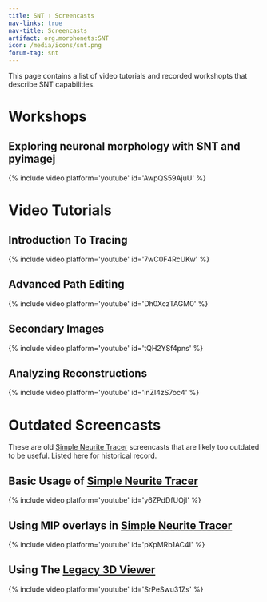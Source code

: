 ```yaml
---
title: SNT › Screencasts
nav-links: true
nav-title: Screencasts
artifact: org.morphonets:SNT
icon: /media/icons/snt.png
forum-tag: snt
---
```


This page contains a list of video tutorials and recorded workshopts that describe SNT capabilities.


# Workshops

## Exploring neuronal morphology with SNT and pyimagej

{% include video platform='youtube' id='AwpQS59AjuU' %}


# Video Tutorials

## Introduction To Tracing

{% include video platform='youtube' id='7wC0F4RcUKw' %}

## Advanced Path Editing

{% include video platform='youtube' id='Dh0XczTAGM0' %}

## Secondary Images

{% include video platform='youtube' id='tQH2YSf4pns' %}

## Analyzing Reconstructions

{% include video platform='youtube' id='inZl4zS7oc4' %}


# Outdated Screencasts

These are old [Simple Neurite Tracer](/plugins/snt/faq#what-is-the-difference-between-snt-and-simple-neurite-tracer) screencasts that are likely too outdated to be useful. Listed here for historical record.

## Basic Usage of [Simple Neurite Tracer](/plugins/snt/faq#what-is-the-difference-between-snt-and-simple-neurite-tracer)

{% include video platform='youtube' id='y6ZPdDfUOjI' %}

## Using MIP overlays in [Simple Neurite Tracer](/plugins/snt/faq#what-is-the-difference-between-snt-and-simple-neurite-tracer)

{% include video platform='youtube' id='pXpMRb1AC4I' %}

## Using The [Legacy 3D Viewer](/plugins/snt/step-by-step-instructions#tracing-in-the-legacy-3d-viewer)

{% include video platform='youtube' id='SrPeSwu31Zs' %}
